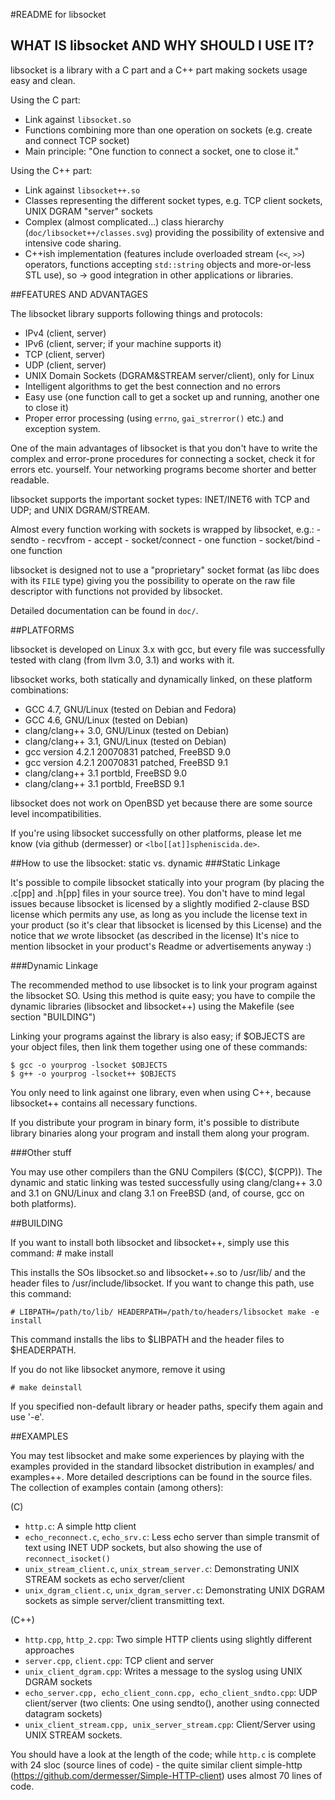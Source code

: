 #README for libsocket

## WHAT IS libsocket AND WHY SHOULD I USE IT?

libsocket is a library with a C part and a C++ part making sockets usage easy and clean.

Using the C part:

- Link against `libsocket.so`
- Functions combining more than one operation on sockets (e.g. create and connect TCP socket)
- Main principle: "One function to connect a socket, one to close it."

Using the C++ part:

- Link against `libsocket++.so`
- Classes representing the different socket types, e.g. TCP client sockets, UNIX DGRAM "server" sockets
- Complex (almost complicated...) class hierarchy (`doc/libsocket++/classes.svg`) providing the possibility of extensive and intensive code sharing.
- C++ish implementation (features include overloaded stream (`<<`, `>>`) operators, functions accepting `std::string` objects and more-or-less STL use), so -> good integration in other applications or libraries.


##FEATURES AND ADVANTAGES

The libsocket library supports following things and protocols:

* IPv4 (client, server)
* IPv6 (client, server; if your machine supports it)
* TCP (client, server)
* UDP (client, server)
* UNIX Domain Sockets (DGRAM&STREAM server/client), only for Linux
* Intelligent algorithms to get the best connection and no errors
* Easy use (one function call to get a socket up and running, another one to close it)
* Proper error processing (using `errno`, `gai_strerror()` etc.) and exception system.

One of the main advantages of libsocket is that you don't have to write the complex and error-prone
procedures for connecting a socket, check it for errors etc. yourself. Your networking programs
become shorter and better readable.

libsocket supports the important socket types: INET/INET6 with TCP and UDP; and UNIX DGRAM/STREAM.

Almost every function working with sockets is wrapped by libsocket, e.g.:
	- sendto
	- recvfrom
	- accept
	- socket/connect - one function
	- socket/bind    - one function

libsocket is designed not to use a "proprietary" socket format (as libc does with its `FILE` type) giving you the
possibility to operate on the raw file descriptor with functions not provided by libsocket.

Detailed documentation can be found in `doc/`.

##PLATFORMS

libsocket is developed on Linux 3.x with gcc, but every file was successfully tested with clang (from llvm 3.0, 3.1) and works with it.

libsocket works, both statically and dynamically linked, on these platform combinations:

- GCC 4.7, GNU/Linux (tested on Debian and Fedora)
- GCC 4.6, GNU/Linux (tested on Debian)
- clang/clang++ 3.0, GNU/Linux (tested on Debian)
- clang/clang++ 3.1, GNU/Linux (tested on Debian)
- gcc version 4.2.1 20070831 patched, FreeBSD 9.0
- gcc version 4.2.1 20070831 patched, FreeBSD 9.1
- clang/clang++ 3.1 portbld, FreeBSD 9.0
- clang/clang++ 3.1 portbld, FreeBSD 9.1

libsocket does not work on OpenBSD yet because there are some source level incompatibilities.

If you're using libsocket successfully on other platforms, please let me know (via github (dermesser) or `<lbo[[at]]spheniscida.de>`.

##How to use the libsocket: static vs. dynamic
###Static Linkage

It's possible to compile libsocket statically into your program (by placing the .c[pp] and .h[pp] files in your source tree).
You don't have to mind legal issues because libsocket is licensed by a slightly modified 2-clause BSD license which permits
any use, as long as you include the license text in your product (so it's clear that libsocket is licensed by this License)
and the notice that *we* wrote libsocket (as described in the license)
It's nice to mention libsocket in your product's Readme or advertisements anyway :)

###Dynamic Linkage

The recommended method to use libsocket is to link your program against the libsocket SO.
Using this method is quite easy; you have to compile the dynamic libraries (libsocket and libsocket++)
using the Makefile (see section "BUILDING")

Linking your programs against the library is also easy; if $OBJECTS are your object files, then link them together using one of these
commands:

	$ gcc -o yourprog -lsocket $OBJECTS
	$ g++ -o yourprog -lsocket++ $OBJECTS

You only need to link against one library, even when using C++, because libsocket++ contains all necessary functions.

If you distribute your program in binary form, it's possible to distribute library binaries along your program and install them
along your program.

###Other stuff

You may use other compilers than the GNU Compilers ($(CC), $(CPP)). The dynamic and static linking was tested successfully using
clang/clang++ 3.0 and 3.1 on GNU/Linux and clang 3.1 on FreeBSD (and, of course, gcc on both platforms).

##BUILDING

If you want to install both libsocket and libsocket++, simply use this command:
	# make install

This installs the SOs libsocket.so and libsocket++.so to /usr/lib/ and the header files to
/usr/include/libsocket. If you want to change this path, use this command:

	# LIBPATH=/path/to/lib/ HEADERPATH=/path/to/headers/libsocket make -e install

This command installs the libs to $LIBPATH and the header files to $HEADERPATH.

If you do not like libsocket anymore, remove it using

	# make deinstall
If you specified non-default library or header paths, specify them again and use '-e'.

##EXAMPLES

You may test libsocket and make some experiences by playing with the examples provided in the standard libsocket distribution in examples/ and examples++. More detailed descriptions can be found in the source files.
The collection of examples contain (among others):

(C)

* `http.c`: A simple http client
* `echo_reconnect.c`, `echo_srv.c`: Less echo server than simple transmit of text using INET UDP sockets, but also showing the use of `reconnect_isocket()`
* `unix_stream_client.c`, `unix_stream_server.c`: Demonstrating UNIX STREAM sockets as echo server/client
* `unix_dgram_client.c`, `unix_dgram_server.c`: Demonstrating UNIX DGRAM sockets as simple server/client transmitting text.

(C++)

* `http.cpp`, `http_2.cpp`: Two simple HTTP clients using slightly different approaches
* `server.cpp`, `client.cpp`: TCP client and server
* `unix_client_dgram.cpp`: Writes a message to the syslog using UNIX DGRAM sockets
* `echo_server.cpp, echo_client_conn.cpp, echo_client_sndto.cpp`: UDP client/server (two clients: One using sendto(), another using connected datagram sockets)
* `unix_client_stream.cpp, unix_server_stream.cpp`: Client/Server using UNIX STREAM sockets.

You should have a look at the length of the code; while `http.c` is complete with 24 sloc (source lines of code) - the quite similar client
simple-http (https://github.com/dermesser/Simple-HTTP-client) uses almost 70 lines of code.

